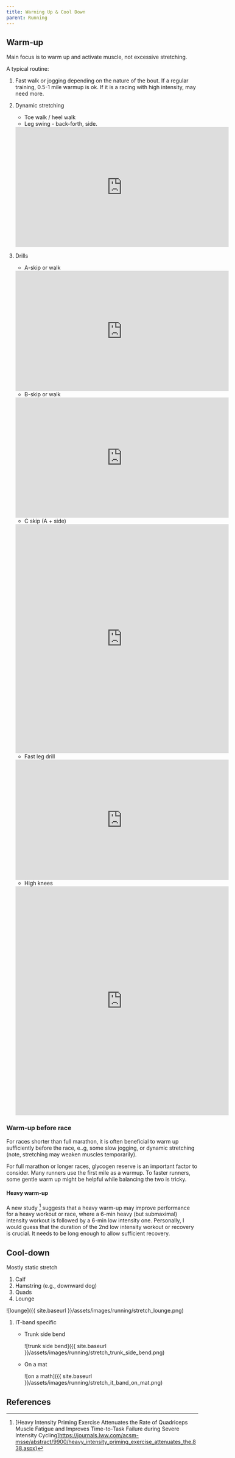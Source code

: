 ```yaml
---
title: Warning Up & Cool Down
parent: Running
---
```



## Warm-up  

Main focus is to warm up and activate  muscle, not excessive stretching.

A typical routine:

1. Fast walk or jogging depending on the nature of the bout. If a regular training, 0.5-1 mile warmup is ok.  If it is a racing with high intensity, may need more.
1. Dynamic stretching

    * Toe walk / heel walk
    * Leg swing - back-forth, side.
    <iframe width="560" height="315" src="https://www.youtube.com/embed/naW8u72lOzI?si=IL9w4abUNl3623YV" title="YouTube video player" frameborder="0" allow="accelerometer; autoplay; clipboard-write; encrypted-media; gyroscope; picture-in-picture; web-share" referrerpolicy="strict-origin-when-cross-origin" allowfullscreen></iframe>

1. Drills

    * A-skip or walk
    <iframe width="560" height="315" src="https://www.youtube.com/embed/0fz4tO3IDzU?si=cXM8-HPNJJx3A0EG" title="YouTube video player" frameborder="0" allow="accelerometer; autoplay; clipboard-write; encrypted-media; gyroscope; picture-in-picture; web-share" referrerpolicy="strict-origin-when-cross-origin" allowfullscreen></iframe>

    * B-skip or walk
    <iframe width="560" height="315" src="https://www.youtube.com/embed/JeMBzS2ctK8?si=7q6c4iurnUp2NViE" title="YouTube video player" frameborder="0" allow="accelerometer; autoplay; clipboard-write; encrypted-media; gyroscope; picture-in-picture; web-share" referrerpolicy="strict-origin-when-cross-origin" allowfullscreen></iframe>

    * C skip (A + side)
    <iframe width="560" height="600" src="https://www.youtube.com/embed/Zc_utJGTQWU" title="C-Skip Example #runningtips" frameborder="0" allow="accelerometer; autoplay; clipboard-write; encrypted-media; gyroscope; picture-in-picture; web-share" referrerpolicy="strict-origin-when-cross-origin" allowfullscreen></iframe>

    * Fast leg drill
    <iframe width="560" height="315" src="https://www.youtube.com/embed/YmLMXo3xzPE?si=VbJlqvLovtED4QSb" title="YouTube video player" frameborder="0" allow="accelerometer; autoplay; clipboard-write; encrypted-media; gyroscope; picture-in-picture; web-share" referrerpolicy="strict-origin-when-cross-origin" allowfullscreen></iframe>

    * High knees
    <iframe width="560" height="600" src="https://www.youtube.com/embed/IdIlyOKozx4" title="How To Do High Knees #runningdrills #shorts" frameborder="0" allow="accelerometer; autoplay; clipboard-write; encrypted-media; gyroscope; picture-in-picture; web-share" referrerpolicy="strict-origin-when-cross-origin" allowfullscreen></iframe>

### Warm-up before race

For races shorter than full marathon, it is often beneficial to warm up sufficiently before the race, e..g, some slow jogging, or dynamic stretching (note, stretching may weaken muscles temporarily).

For full marathon or longer races, glycogen reserve is an important factor to consider. Many runners  use the first mile as a warmup. To faster runners, some gentle warm up might be helpful while balancing the two is tricky.

#### Heavy warm-up

A new study [^1] suggests that a heavy warm-up may improve performance for a heavy workout or race, where a 6-min heavy (but submaximal) intensity workout is followed by a 6-min low intensity one. Personally, I would guess that the duration of the 2nd low intensity workout or recovery is crucial. It needs to be long enough to allow sufficient recovery. 


## Cool-down

Mostly static stretch

1. Calf
1. Hamstring (e.g., downward dog)
1. Quads
1. Lounge

  ![lounge]({{ site.baseurl }}/assets/images/running/stretch_lounge.png)

1. IT-band specific

    * Trunk side bend

        ![trunk side bend]({{ site.baseurl }}/assets/images/running/stretch_trunk_side_bend.png)

    * On a mat

        ![on a math]({{ site.baseurl }}/assets/images/running/stretch_it_band_on_mat.png)

## References

[^1]: [Heavy Intensity Priming Exercise Attenuates the Rate of Quadriceps Muscle Fatigue and Improves Time-to-Task Failure during Severe Intensity Cycling]https://journals.lww.com/acsm-msse/abstract/9900/heavy_intensity_priming_exercise_attenuates_the.838.aspx)